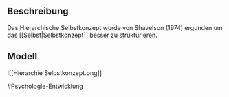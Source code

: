 ## Beschreibung
Das Hierarchische Selbstkonzept wurde von Shavelson (1974) ergunden um das [[Selbst|Selbstkonzept]] besser zu strukturieren.

## Modell
![[Hierarchie Selbstkonzept.png]]

#Psychologie-Entwicklung 